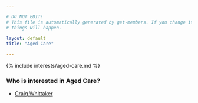 ```yaml
---

# DO NOT EDIT!
# This file is automatically generated by get-members. If you change it, bad
# things will happen.

layout: default
title: "Aged Care"

---
```


{% include interests/aged-care.md %}

### Who is interested in Aged Care?


* [Craig Whittaker](/members/craig-whittaker.html)
